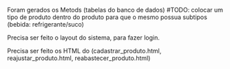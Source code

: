 Foram gerados os Metods (tabelas do banco de dados) 
#TODO: colocar um tipo de produto dentro do produto para que o mesmo possua subtipos (bebida: refrigerante/suco)

Precisa ser feito o layout do sistema, para fazer login.

Precisa ser feito os HTML do (cadastrar_produto.html, reajustar_produto.html, reabastecer_produto.html)
